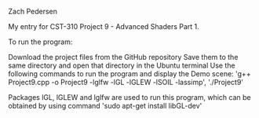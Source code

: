 Zach Pedersen

My entry for CST-310 Project 9 - Advanced Shaders Part 1.

To run the program:

Download the project files from the GitHub repository 
Save them to the same directory and open that directory in the Ubuntu terminal 
Use the following commands to run the program and display the Demo scene: 'g++ Project9.cpp -o Project9 -lglfw -lGL -lGLEW -lSOIL -lassimp', './Project9'


Packages lGL, lGLEW and lglfw are used to run this program, which can be obtained by using command 'sudo apt-get install libGL-dev'
